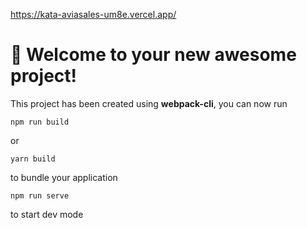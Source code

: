 
https://kata-aviasales-um8e.vercel.app/


# 🚀 Welcome to your new awesome project!

This project has been created using **webpack-cli**, you can now run

```
npm run build
```

or

```
yarn build
```
to bundle your application



```
npm run serve
```
to start dev mode

